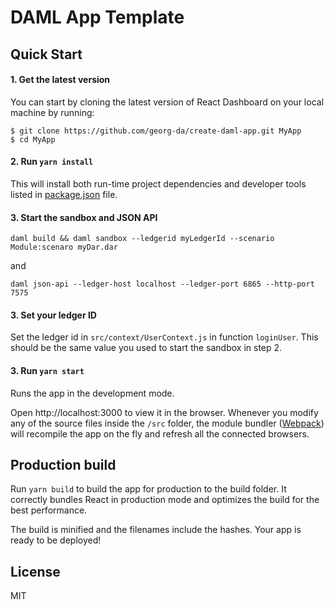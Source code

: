 # DAML App Template

## Quick Start

#### 1. Get the latest version

You can start by cloning the latest version of React Dashboard on your
local machine by running:

```shell
$ git clone https://github.com/georg-da/create-daml-app.git MyApp
$ cd MyApp
```

#### 2. Run `yarn install`

This will install both run-time project dependencies and developer tools listed
in [package.json](package.json) file.

#### 3. Start the sandbox and JSON API

```
daml build && daml sandbox --ledgerid myLedgerId --scenario Module:scenaro myDar.dar
```
and
```
daml json-api --ledger-host localhost --ledger-port 6865 --http-port 7575
```

#### 3. Set your ledger ID

Set the ledger id in `src/context/UserContext.js` in function `loginUser`. This should be the same value you used to start the sandbox in step 2.

#### 3. Run `yarn start`

Runs the app in the development mode.

Open http://localhost:3000 to view it in the browser. Whenever you modify any of the source files inside the `/src` folder,
the module bundler ([Webpack](http://webpack.github.io/)) will recompile the app on the fly and refresh all the connected browsers.

## Production build

Run `yarn build` to build the app for production to the build folder.
It correctly bundles React in production mode and optimizes the build for the best performance.

The build is minified and the filenames include the hashes.
Your app is ready to be deployed!

## License

MIT

